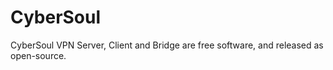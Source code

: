 # CyberSoul
CyberSoul VPN Server, Client and Bridge are free software, and released as open-source.
